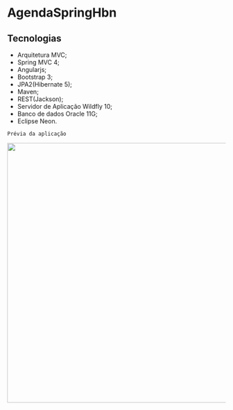 # AgendaSpringHbn

## Tecnologias

* Arquitetura MVC;
* Spring MVC 4;
* Angularjs;
* Bootstrap 3;
* JPA2(Hibernate 5);
* Maven;
* REST(Jackson);
* Servidor de Aplicação Wildfly 10;
* Banco de dados Oracle 11G;
* Eclipse Neon.

```
Prévia da aplicação
```
[comment]: # '
![](https://github.com/marcosabreu39/Agenda_Spring_Angularjs_Hibernate/blob/master/src/main/webapp/static/images/AgendaSpringHbn.gif)'
<p align="center">
  <img width="600" src="https://github.com/marcosabreu39/Agenda_Spring_Angularjs_Hibernate/blob/master/src/main/webapp/static/images/AgendaSpringHbn.gif">
</p>

